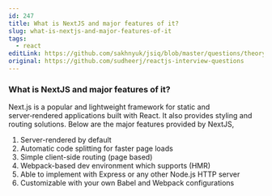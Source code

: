 ```yaml
---
id: 247
title: What is NextJS and major features of it?
slug: what-is-nextjs-and-major-features-of-it
tags:
  - react
editLink: https://github.com/sakhnyuk/jsiq/blob/master/questions/theory/react/247.md
original: https://github.com/sudheerj/reactjs-interview-questions
---
```


### What is NextJS and major features of it?

Next.js is a popular and lightweight framework for static and server‑rendered applications built with React. It also provides styling and routing solutions. Below are the major features provided by NextJS,

1. Server-rendered by default
2. Automatic code splitting for faster page loads
3. Simple client-side routing (page based)
4. Webpack-based dev environment which supports (HMR)
5. Able to implement with Express or any other Node.js HTTP server
6. Customizable with your own Babel and Webpack configurations